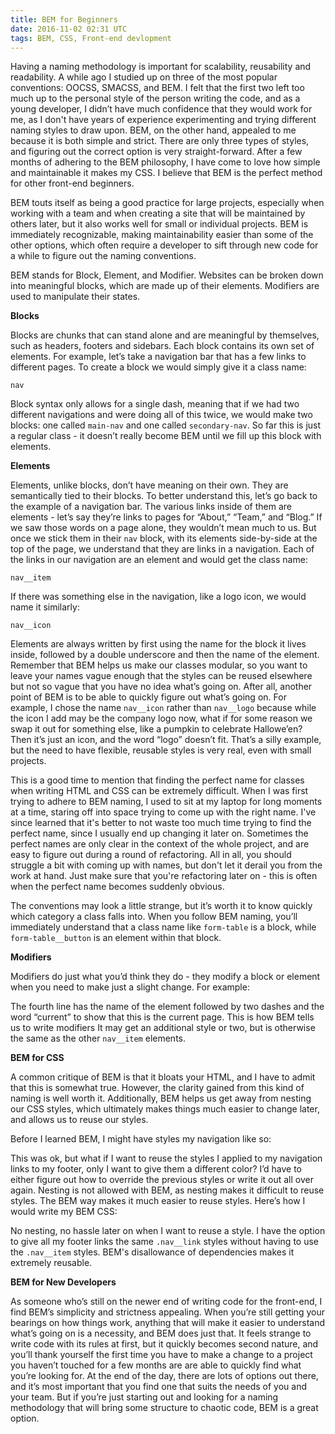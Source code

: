 ```yaml
---
title: BEM for Beginners
date: 2016-11-02 02:31 UTC
tags: BEM, CSS, Front-end devlopment
---
```

<section class="article-container">

<p>Having a naming methodology is important for scalability, reusability and readability. A while ago I studied up on three of the most popular conventions: OOCSS, SMACSS, and BEM. I felt that the first two left too much up to the personal style of the person writing the code, and as a young developer, I didn’t have much confidence that they would work for me, as I don't have years of experience experimenting and trying different naming styles to draw upon. BEM, on the other hand, appealed to me because it is both simple and strict. There are only three types of styles, and figuring out the correct option is very straight-forward. After a few months of adhering to the BEM philosophy, I have come to love how simple and maintainable it makes my CSS. I believe that BEM is the perfect method for other front-end beginners.</p>

<p>BEM touts itself as being a good practice for large projects, especially when working with a team and when creating a site that will be maintained by others later, but it also works well for small or individual projects. BEM is immediately recognizable, making maintainability easier than some of the other options, which often require a developer to sift through new code for a while to figure out the naming conventions.</p>

<p>BEM stands for Block, Element, and Modifier. Websites can be broken down into meaningful blocks, which are made up of their elements. Modifiers are used to manipulate their states.</p>

<p><strong>Blocks</strong></p>
<p>Blocks are chunks that can stand alone  and are meaningful by themselves, such as headers, footers and sidebars. Each block contains its own set of elements. For example, let’s take a navigation bar that has a few links to different pages. To create a block we would simply give it a class name:</p>

<p><code>nav</code></p>

<p>Block syntax only allows for a single dash, meaning that if we had two different navigations and were doing all of this twice, we would make two blocks: one called <code>main-nav</code> and one called <code>secondary-nav</code>. So far this is just a regular class - it doesn’t really become BEM until we fill up this block with elements.</p>

<p><strong>Elements</strong></p>
<p>Elements, unlike blocks, don’t have meaning on their own. They are semantically tied to their blocks. To better understand this, let’s go back to the example of a navigation bar. The various links inside of them are elements - let’s say they’re links to pages for “About,” “Team,” and “Blog.” If we saw those words on a page alone, they wouldn’t mean much to us. But once we stick them in their <code>nav</code> block, with its elements side-by-side at the top of the page, we understand that they are links in a navigation. Each of the links in our navigation are an element and would get the class name:</p>

<p><code>nav__item</code></p>

<p>If there was something else in the navigation, like a logo icon, we would name it similarly:</p>

<p><code>nav__icon</code></p>

<p>Elements are always written by first using the name for the block it lives inside, followed by a double underscore and then the name of the element. Remember that BEM helps us make our classes modular, so you want to leave your names vague enough that the styles can be reused elsewhere but not so vague that you have no idea what’s going on. After all, another point of BEM is to be able to quickly figure out what’s going on. For example, I chose the name <code>nav__icon</code> rather than <code>nav__logo</code> because while the icon I add may be the company logo now, what if for some reason we swap it out for something else, like a pumpkin to celebrate Hallowe’en? Then it’s just an icon, and the word “logo” doesn’t fit. That’s a silly example, but the need to have flexible, reusable styles is very real, even with small projects.</p>

<p>This is a good time to mention that finding the perfect name for classes when writing HTML and CSS can be extremely difficult. When I was first trying to adhere to BEM naming, I used to sit at my laptop for long moments at a time, staring off into space trying to come up with the right name. I've since learned that it's better to not waste too much time trying to find the perfect name, since I usually end up changing it later on. Sometimes the perfect names are only clear in the context of the whole project, and are easy to figure out during a round of refactoring. All in all, you should struggle a bit with coming up with names, but don't let it derail you from the work at hand. Just make sure that you're refactoring later on - this is often when the perfect name becomes suddenly obvious.</p>

<p>The conventions may look a little strange, but it’s worth it to know quickly which category a class falls into. When you follow BEM naming, you’ll immediately understand that a class name like <code>form-table</code> is a block, while <code>form-table__button</code> is an element within that block.</p>

<p><strong>Modifiers</strong></p>
<p>Modifiers do just what you’d think they do - they modify a block or element when you need to make just a slight change. For example:</p>

<script src="https://gist.github.com/epenzeymoog/7b0c89ab927bb5818906057a73b227ce.js"></script>

<p>The fourth line has the name of the element followed by two dashes and the word “current” to show that this is the current page. This is how BEM tells us to write modifiers It may get an additional style or two, but is otherwise the same as the other <code>nav__item</code> elements.</p>

<p><strong>BEM for CSS</strong></p>
<p>A common critique of BEM is that it bloats your HTML, and I have to admit that this is somewhat true. However, the clarity gained from this kind of naming is well worth it. Additionally, BEM helps us get away from nesting our CSS styles, which ultimately makes things much easier to change later, and allows us to reuse our styles.</p>

<p>Before I learned BEM, I might have styles my navigation like so:</p>

<script src="https://gist.github.com/epenzeymoog/3e26b11233b389881cfd126187faa52e.js"></script>

<p>This was ok, but what if I want to reuse the styles I applied to my navigation links to my footer, only I want to give them a different color? I’d have to either figure out how to override the previous styles or write it out all over again. Nesting is not allowed with BEM, as nesting makes it difficult to reuse styles. The BEM way makes it much easier to reuse styles. Here’s how I would write my BEM CSS:</p>

<script src="https://gist.github.com/epenzeymoog/cd1bdaad1eabfb83c8676733018200a4.js"></script>

<p>No nesting, no hassle later on when I want to reuse a style. I have the option to give all my footer links the same <code>.nav__link</code> styles without having to use the <code>.nav__item</code> styles. BEM's disallowance of dependencies makes it extremely reusable.</p>

<p><strong>BEM for New Developers</strong></p>
<p>As someone who’s still on the newer end of writing code for the front-end, I find BEM’s simplicity and strictness appealing. When you’re still getting your bearings on how things work, anything that will make it easier to understand what’s going on is a necessity, and BEM does just that. It feels strange to write code with its rules at first, but it quickly becomes second nature, and you’ll thank yourself the first time you have to make a change to a project you haven’t touched for a few months are are able to quickly find what you’re looking for. At the end of the day, there are lots of options out there, and it’s most important that you find one that suits the needs of you and your team. But if you’re just starting out and looking for a naming methodology that will bring some structure to chaotic code, BEM is a great option.</p>
</section>